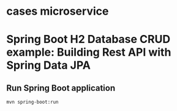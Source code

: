 # cases microservice

# Spring Boot H2 Database CRUD example: Building Rest API with Spring Data JPA

## Run Spring Boot application
```
mvn spring-boot:run
```

